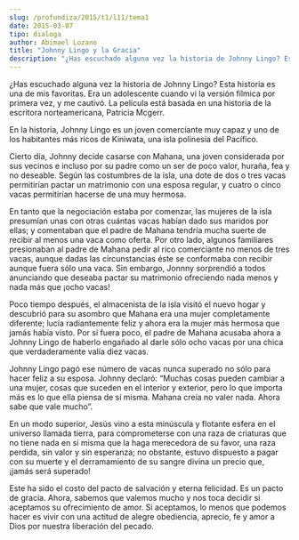 ```yaml
---
slug: /profundiza/2015/t1/l11/tema1
date: 2015-03-07
tipo: dialoga
author: Abimael Lozano
title: "Johnny Lingo y la Gracia"
description: "¿Has escuchado alguna vez la historia de Johnny Lingo? Esta historia es una de  mis favoritas. Era un adolescente cuando vi la versión fílmica por primera vez,  y me cautivó. La película está basada en una historia de la escritora  norteamericana, Patricia Mcgerr."
---
```


¿Has escuchado alguna vez la historia de Johnny Lingo? Esta historia es una de mis favoritas. Era un adolescente cuando vi la versión fílmica por primera vez, y me cautivó. La película está basada en una historia de la escritora norteamericana, Patricia Mcgerr.

En la historia, Johnny Lingo es un joven comerciante muy capaz y uno de los habitantes más ricos de Kiniwata, una isla polinesia del Pacífico.

Cierto día, Johnny decide casarse con Mahana, una joven considerada por sus vecinos e incluso por su padre como un ser de poco valor, huraña, fea y no deseable. Según las costumbres de la isla, una dote de dos o tres vacas permitirían pactar un matrimonio con una esposa regular, y cuatro o cinco vacas permitirían hacerse de una muy hermosa.

En tanto que la negociación estaba por comenzar, las mujeres de la isla presumían unas con otras cuántas vacas habían dado sus maridos por ellas; y comentaban que el padre de Mahana tendría mucha suerte de recibir al menos una vaca como oferta. Por otro lado, algunos familiares presionaban al padre de Mahana pedir al rico comerciante no menos de tres vacas, aunque dadas las circunstancias éste se conformaba con recibir aunque fuera sólo una vaca. Sin embargo, Jonnny sorprendió a todos anunciando que deseaba pactar su matrimonio ofreciendo nada menos y nada más que ¡ocho vacas!

Poco tiempo después, el almacenista de la isla visitó el nuevo hogar y descubrió para su asombro que Mahana era una mujer completamente diferente; lucía radiantemente feliz y ahora era la mujer más hermosa que jamás había visto. Por si fuera poco, el padre de Mahana acusaba ahora a Johnny Lingo de haberlo engañado al darle sólo ocho vacas por una chica que verdaderamente valía diez vacas.

Johnny Lingo pagó ese número de vacas nunca superado no sólo para hacer feliz a su esposa. Johnny declaró: “Muchas cosas pueden cambiar a una mujer, cosas que suceden en el interior y exterior, pero lo que importa más es lo que ella piensa de sí misma. Mahana creía no valer nada. Ahora sabe que vale mucho”.

En un modo superior, Jesús vino a esta minúscula y flotante esfera en el universo llamada tierra, para comprometerse con una raza de criaturas que no tiene nada en sí misma que la haga merecedora de su favor, una raza perdida, sin valor y sin esperanza; no obstante, estuvo dispuesto a pagar con su muerte y el derramamiento de su sangre divina un precio que, ¡jamás será superado!

Este ha sido el costo del pacto de salvación y eterna felicidad. Es un pacto de gracia. Ahora, sabemos que valemos mucho y nos toca decidir si aceptamos su ofrecimiento de amor. Si aceptamos, lo menos que podemos hacer es vivir con una actitud de alegre obediencia, aprecio, fe y amor a Dios por nuestra liberación del pecado.
